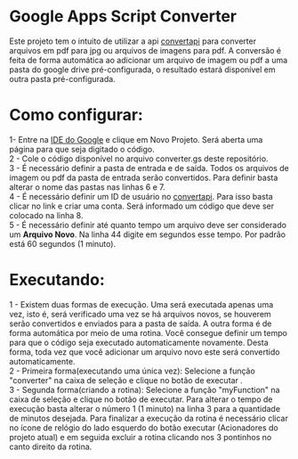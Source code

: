 # Google Apps Script Converter
Este projeto tem o intuito de utilizar a api [convertapi](https://www.convertapi.com/) para converter arquivos em pdf para jpg ou arquivos de imagens para pdf. A conversão é feita de forma automática ao adicionar um arquivo de imagem ou pdf a uma pasta do google drive pré-configurada, o resultado estará disponível em outra pasta pré-configurada.<br>

# Como configurar:
1- Entre na [IDE do Google](http://script.google.com) e clique em Novo Projeto. Será aberta uma página para que seja digitado o código.<br>
2 - Cole o código disponível no arquivo converter.gs deste repositório.<br>
3 - É necessário definir a pasta de entrada e de saída. Todos os arquivos de imagem ou pdf da pasta de entrada serão convertidos. Para definir basta alterar o nome das pastas nas linhas 6 e 7.<br>
4 - É necessário definir um ID de usuário no [convertapi](https://www.convertapi.com/). Para isso basta clicar no link e criar uma conta. Será informado um código que deve ser colocado na linha 8.<br>
5 - É necessário definir até quanto tempo um arquivo deve ser considerado um <b>Arquivo Novo</b>. Na linha 44 digite em segundos esse tempo. Por padrão está 60 segundos (1 minuto).<br>

# Executando:
1 - Existem duas formas de execução. Uma será executada apenas uma vez, isto é, será verificado uma vez se há arquivos novos, se houverem serão convertidos e enviados para a pasta de saída. A outra forma é de forma automática por meio de uma rotina. Você consegue definir um tempo para que o código seja executado automaticamente novamente. Desta forma, toda vez que você adicionar um arquivo novo este será convertido automaticamente.<br>
2 - Primeira forma(executando uma única vez): Selecione a função "converter" na caixa de seleção e clique no botão de executar .<br>
3 - Segunda forma(criando a rotina): Selecione a função "myFunction" na caixa de seleção e clique no botão de executar. Para alterar o tempo de execução basta alterar o número 1 (1 minuto) na linha 3 para a quantidade de minutos desejada. Para finalizar a execução da rotina é necessário clicar no ícone de relógio do lado esquerdo do botão executar (Acionadores do projeto atual) e em seguida excluir a rotina clicando nos 3 pontinhos no canto direito da rotina.<br>